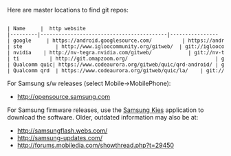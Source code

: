 Here are master locations to find git repos:

<pre><sub>
| Name     |  http website                                                                          | git prefix
|---------|------------------------------------------|----------------
| google     | https://android.googlesource.com/          | https://android.googlesource.com
| ste           | http://www.igloocommunity.org/gitweb/  | git://igloocommunity.org/git
| nvidia    | http://nv-tegra.nvidia.com/gitweb/            | git://nv-tegra.nvidia.com
| ti          | http://git.omapzoom.org/                             | git://git.omapzoom.org
| Qualcomm quic| https://www.codeaurora.org/gitweb/quic/qrd-android/ | git://codeaurora.org/quic/qrd-android
| Qualcomm qrd  | https://www.codeaurora.org/gitweb/quic/la/    | git://codeaurora.org
</sub></pre>

For Samsung s/w releases (select Mobile->MobilePhone):
   * http://opensource.samsung.com

For Samsung firmware releases, use the [Samsung Kies](http://www.samsung.com/us/kies/) application to download the software.  Older, outdated information may also be at:

   * http://samsungflash.webs.com/
   * http://samsung-updates.com/
   * http://forums.mobiledia.com/showthread.php?t=29450



